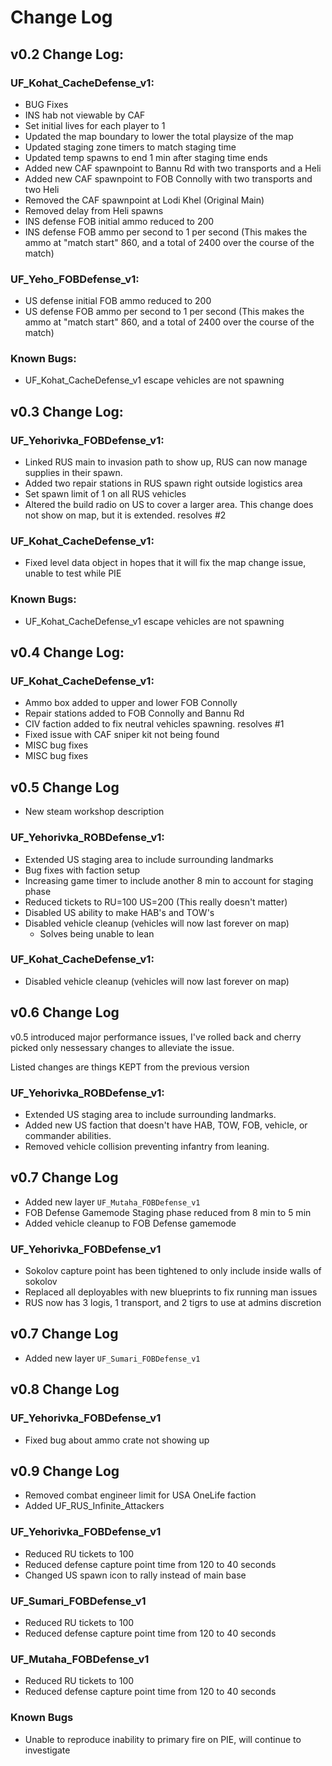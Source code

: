 # Change Log

## v0.2 Change Log:

### UF_Kohat_CacheDefense_v1:

- BUG Fixes
- INS hab not viewable by CAF
- Set initial lives for each player to 1
- Updated the map boundary to lower the total playsize of the map
- Updated staging zone timers to match staging time
- Updated temp spawns to end 1 min after staging time ends
- Added new CAF spawnpoint to Bannu Rd with two transports and a Heli
- Added new CAF spawnpoint to FOB Connolly with two transports and two Heli
- Removed the CAF spawnpoint at Lodi Khel (Original Main)
- Removed delay from Heli spawns
- INS defense FOB initial ammo reduced to 200
- INS defense FOB ammo per second to 1 per second (This makes the ammo at "match start" 860, and a total of 2400 over the course of the match)

### UF_Yeho_FOBDefense_v1:

- US defense initial FOB ammo reduced to 200
- US defense FOB ammo per second to 1 per second (This makes the ammo at "match start" 860, and a total of 2400 over the course of the match)

### Known Bugs:

- UF_Kohat_CacheDefense_v1 escape vehicles are not spawning

## v0.3 Change Log:

### UF_Yehorivka_FOBDefense_v1:

- Linked RUS main to invasion path to show up, RUS can now manage supplies in their spawn.
- Added two repair stations in RUS spawn right outside logistics area
- Set spawn limit of 1 on all RUS vehicles
- Altered the build radio on US to cover a larger area. This change does not show on map, but it is extended. resolves #2

### UF_Kohat_CacheDefense_v1:

- Fixed level data object in hopes that it will fix the map change issue, unable to test while PIE

### Known Bugs:

- UF_Kohat_CacheDefense_v1 escape vehicles are not spawning

## v0.4 Change Log:

### UF_Kohat_CacheDefense_v1:

- Ammo box added to upper and lower FOB Connolly
- Repair stations added to FOB Connolly and Bannu Rd
- CIV faction added to fix neutral vehicles spawning. resolves #1
- Fixed issue with CAF sniper kit not being found
- MISC bug fixes
- MISC bug fixes

## v0.5 Change Log

- New steam workshop description

### UF_Yehorivka_ROBDefense_v1:

- Extended US staging area to include surrounding landmarks
- Bug fixes with faction setup
- Increasing game timer to include another 8 min to account for staging phase
- Reduced tickets to RU=100 US=200 (This really doesn't matter)
- Disabled US ability to make HAB's and TOW's
- Disabled vehicle cleanup (vehicles will now last forever on map)
	- Solves being unable to lean

### UF_Kohat_CacheDefense_v1:

- Disabled vehicle cleanup (vehicles will now last forever on map)

## v0.6 Change Log

v0.5 introduced major performance issues, I've rolled back and cherry picked only nessessary changes to alleviate the issue.

Listed changes are things KEPT from the previous version

### UF_Yehorivka_ROBDefense_v1:

- Extended US staging area to include surrounding landmarks.
- Added new US faction that doesn't have HAB, TOW, FOB, vehicle, or commander abilities.
- Removed vehicle collision preventing infantry from leaning.

## v0.7 Change Log

- Added new layer `UF_Mutaha_FOBDefense_v1`
- FOB Defense Gamemode Staging phase reduced from 8 min to 5 min
- Added vehicle cleanup to FOB Defense gamemode

### UF_Yehorivka_FOBDefense_v1

- Sokolov capture point has been tightened to only include inside walls of sokolov
- Replaced all deployables with new blueprints to fix running man issues
- RUS now has 3 logis, 1 transport, and 2 tigrs to use at admins discretion

## v0.7 Change Log

- Added new layer `UF_Sumari_FOBDefense_v1`

## v0.8 Change Log

### UF_Yehorivka_FOBDefense_v1

- Fixed bug about ammo crate not showing up

## v0.9 Change Log

- Removed combat engineer limit for USA OneLife faction
- Added UF_RUS_Infinite_Attackers

### UF_Yehorivka_FOBDefense_v1

- Reduced RU tickets to 100
- Reduced defense capture point time from 120 to 40 seconds
- Changed US spawn icon to rally instead of main base
### UF_Sumari_FOBDefense_v1

- Reduced RU tickets to 100
- Reduced defense capture point time from 120 to 40 seconds
### UF_Mutaha_FOBDefense_v1

- Reduced RU tickets to 100
- Reduced defense capture point time from 120 to 40 seconds

### Known Bugs

- Unable to reproduce inability to primary fire on PIE, will continue to investigate